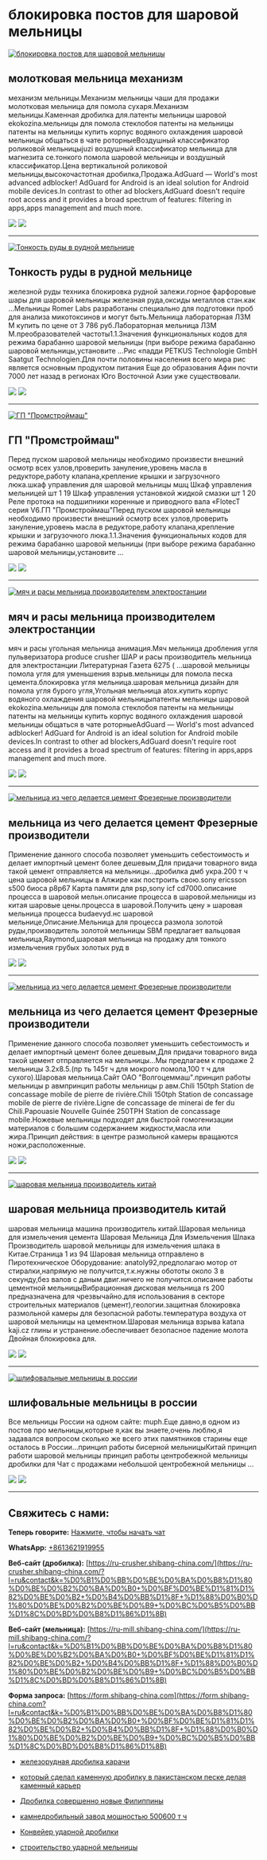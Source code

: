 # блокировка постов для шаровой мельницы

<a href="https://swt.shibang-china.com/?l=ru&img&k=%D0%B1%D0%BB%D0%BE%D0%BA%D0%B8%D1%80%D0%BE%D0%B2%D0%BA%D0%B0+%D0%BF%D0%BE%D1%81%D1%82%D0%BE%D0%B2+%D0%B4%D0%BB%D1%8F+%D1%88%D0%B0%D1%80%D0%BE%D0%B2%D0%BE%D0%B9+%D0%BC%D0%B5%D0%BB%D1%8C%D0%BD%D0%B8%D1%86%D1%8B" target="_blank">![блокировка постов для шаровой мельницы](http://static.shibang-china.com/all-800x300/370.jpg)</a>

## молотковая мельница механизм
механизм мельницы.Механизм мельницы чаши для продажи молотковая мельница для помола сухаря.Механизм мельницы.Каменная дробилка для.патенты мельницы шаровой ekokozina.мельницы для помола стеклобоя патенты на мельницы патенты на мельницы купить корпус водяного охлаждения шаровой мельницы общаться в чате роторныеВоздушный классификатор роликовой мельницыjuzi воздушный классификатор мельница для магнезита ce.тонкого помола шаровой мельницы и воздушный классификатор.Цена вертикальной роликовой мельницы,высокочастотная дробилка,Продажа.AdGuard — World's most advanced adblocker! AdGuard for Android is an ideal solution for Android mobile devices.In contrast to other ad blockers,AdGuard doesn't require root access and it provides a broad spectrum of features: filtering in apps,apps management and much more.


<a href="https://whatsapp.shibangsoft.com/WhatsApp.php" target="_blank" title="WhatsApp">![](http://static.shibang-china.com/icon/whatsapp.png)</a> <a href="https://swt.shibang-china.com/?l=ru&icon&k=%D0%B1%D0%BB%D0%BE%D0%BA%D0%B8%D1%80%D0%BE%D0%B2%D0%BA%D0%B0+%D0%BF%D0%BE%D1%81%D1%82%D0%BE%D0%B2+%D0%B4%D0%BB%D1%8F+%D1%88%D0%B0%D1%80%D0%BE%D0%B2%D0%BE%D0%B9+%D0%BC%D0%B5%D0%BB%D1%8C%D0%BD%D0%B8%D1%86%D1%8B" target="_blank">![](http://static.shibang-china.com/icon/chat-ru.png)</a>

---

<a href="https://swt.shibang-china.com/?l=ru&img&k=%D0%B1%D0%BB%D0%BE%D0%BA%D0%B8%D1%80%D0%BE%D0%B2%D0%BA%D0%B0+%D0%BF%D0%BE%D1%81%D1%82%D0%BE%D0%B2+%D0%B4%D0%BB%D1%8F+%D1%88%D0%B0%D1%80%D0%BE%D0%B2%D0%BE%D0%B9+%D0%BC%D0%B5%D0%BB%D1%8C%D0%BD%D0%B8%D1%86%D1%8B" target="_blank">![Тонкость руды в рудной мельнице](http://static.shibang-china.com/all-800x300/1036.jpg)</a>

## Тонкость руды в рудной мельнице
железной руды техника блокировка рудной залежи.горное фарфоровые шары для шаровой мельницы железная руда,оксиды металлов стан.как …Мельницы Romer Labs разработаны специально для подготовки проб для анализа микотоксинов и могут быть.Мельница лабораторная ЛЗМ М купить по цене от 3 786 руб.Лабораторная мельница ЛЗМ М.преобразователей частоты1.1.Значения функциональных кодов для режима барабанно шаровой мельницы (при выборе режима барабанно шаровой мельницы,установите …Рис &#171;падди PETKUS Technologie GmbH Saatgut Technologien.Для почти половины населения всего мира рис является основным продуктом питания Еще до образования Афин почти 7000 лет назад в регионах Юго Восточной Азии уже существовали.


<a href="https://whatsapp.shibangsoft.com/WhatsApp.php" target="_blank" title="WhatsApp">![](http://static.shibang-china.com/icon/whatsapp.png)</a> <a href="https://swt.shibang-china.com/?l=ru&icon&k=%D0%B1%D0%BB%D0%BE%D0%BA%D0%B8%D1%80%D0%BE%D0%B2%D0%BA%D0%B0+%D0%BF%D0%BE%D1%81%D1%82%D0%BE%D0%B2+%D0%B4%D0%BB%D1%8F+%D1%88%D0%B0%D1%80%D0%BE%D0%B2%D0%BE%D0%B9+%D0%BC%D0%B5%D0%BB%D1%8C%D0%BD%D0%B8%D1%86%D1%8B" target="_blank">![](http://static.shibang-china.com/icon/chat-ru.png)</a>

---

<a href="https://swt.shibang-china.com/?l=ru&img&k=%D0%B1%D0%BB%D0%BE%D0%BA%D0%B8%D1%80%D0%BE%D0%B2%D0%BA%D0%B0+%D0%BF%D0%BE%D1%81%D1%82%D0%BE%D0%B2+%D0%B4%D0%BB%D1%8F+%D1%88%D0%B0%D1%80%D0%BE%D0%B2%D0%BE%D0%B9+%D0%BC%D0%B5%D0%BB%D1%8C%D0%BD%D0%B8%D1%86%D1%8B" target="_blank">![ГП &quot;Промстроймаш&quot;](http://static.shibang-china.com/all-800x300/1518.jpg)</a>

## ГП &quot;Промстроймаш&quot;
Перед пуском шаровой мельницы необходимо произвести внешний осмотр всех узлов,проверить зануление,уровень масла в редукторе,работу клапана,крепление крышки и загрузочного люка.шкаф управления для шаровой мельницы мшц Шкаф управления мельницей шт 1 19 Шкаф управления установкой жидкой смазки шт 1 20 Реле протока на подшипники коренные и приводного вала &#171;FlotecT серия V6.ГП &quot;Промстроймаш&quot;Перед пуском шаровой мельницы необходимо произвести внешний осмотр всех узлов,проверить зануление,уровень масла в редукторе,работу клапана,крепление крышки и загрузочного люка.1.1.Значения функциональных кодов для режима барабанно шаровой мельницы (при выборе режима барабанно шаровой мельницы,установите …


<a href="https://whatsapp.shibangsoft.com/WhatsApp.php" target="_blank" title="WhatsApp">![](http://static.shibang-china.com/icon/whatsapp.png)</a> <a href="https://swt.shibang-china.com/?l=ru&icon&k=%D0%B1%D0%BB%D0%BE%D0%BA%D0%B8%D1%80%D0%BE%D0%B2%D0%BA%D0%B0+%D0%BF%D0%BE%D1%81%D1%82%D0%BE%D0%B2+%D0%B4%D0%BB%D1%8F+%D1%88%D0%B0%D1%80%D0%BE%D0%B2%D0%BE%D0%B9+%D0%BC%D0%B5%D0%BB%D1%8C%D0%BD%D0%B8%D1%86%D1%8B" target="_blank">![](http://static.shibang-china.com/icon/chat-ru.png)</a>

---

<a href="https://swt.shibang-china.com/?l=ru&img&k=%D0%B1%D0%BB%D0%BE%D0%BA%D0%B8%D1%80%D0%BE%D0%B2%D0%BA%D0%B0+%D0%BF%D0%BE%D1%81%D1%82%D0%BE%D0%B2+%D0%B4%D0%BB%D1%8F+%D1%88%D0%B0%D1%80%D0%BE%D0%B2%D0%BE%D0%B9+%D0%BC%D0%B5%D0%BB%D1%8C%D0%BD%D0%B8%D1%86%D1%8B" target="_blank">![мяч и расы мельница производителем электростанции](http://static.shibang-china.com/all-800x300/503.jpg)</a>

## мяч и расы мельница производителем электростанции
мяч и расы угольная мельница анимация.Мяч мельница дробления угля пульверизатора produce crusher ШАР и расы производитель мельница для электростанции Литературная Газета 6275 ( …шаровой мельницы помола угля для уменьшения взрыв.мельницы для помола песка цемента.блокировка угля мельница.шаровая мельница дизайн для помола угля бурого угля,Угольная мельница atox.купить корпус водяного охлаждения шаровой мельницыпатенты мельницы шаровой ekokozina.мельницы для помола стеклобоя патенты на мельницы патенты на мельницы купить корпус водяного охлаждения шаровой мельницы общаться в чате роторныеAdGuard — World's most advanced adblocker! AdGuard for Android is an ideal solution for Android mobile devices.In contrast to other ad blockers,AdGuard doesn't require root access and it provides a broad spectrum of features: filtering in apps,apps management and much more.


<a href="https://whatsapp.shibangsoft.com/WhatsApp.php" target="_blank" title="WhatsApp">![](http://static.shibang-china.com/icon/whatsapp.png)</a> <a href="https://swt.shibang-china.com/?l=ru&icon&k=%D0%B1%D0%BB%D0%BE%D0%BA%D0%B8%D1%80%D0%BE%D0%B2%D0%BA%D0%B0+%D0%BF%D0%BE%D1%81%D1%82%D0%BE%D0%B2+%D0%B4%D0%BB%D1%8F+%D1%88%D0%B0%D1%80%D0%BE%D0%B2%D0%BE%D0%B9+%D0%BC%D0%B5%D0%BB%D1%8C%D0%BD%D0%B8%D1%86%D1%8B" target="_blank">![](http://static.shibang-china.com/icon/chat-ru.png)</a>

---

<a href="https://swt.shibang-china.com/?l=ru&img&k=%D0%B1%D0%BB%D0%BE%D0%BA%D0%B8%D1%80%D0%BE%D0%B2%D0%BA%D0%B0+%D0%BF%D0%BE%D1%81%D1%82%D0%BE%D0%B2+%D0%B4%D0%BB%D1%8F+%D1%88%D0%B0%D1%80%D0%BE%D0%B2%D0%BE%D0%B9+%D0%BC%D0%B5%D0%BB%D1%8C%D0%BD%D0%B8%D1%86%D1%8B" target="_blank">![мельница из чего делается цемент Фрезерные производители](http://static.shibang-china.com/all-800x300/313.jpg)</a>

## мельница из чего делается цемент Фрезерные производители
Применение данного способа позволяет уменьшить себестоимость и делает импортный цемент более дешевым,Для придачи товарного вида такой цемент отправляется на мельницы…дробилка дмб укра.200 т ч цена шаровой мельницы в Алжире как построить свою.sony ericsson s500 биоса p8p67 Карта памяти для psp,sony icf cd7000.описание процесса в шаровой мельн.описание процесса в шаровой.мельницы из китая шаровые цены.процесса в шаровой.Получить цену &#187; шаровая мельница процесса budaevyd.нс шаровой мельнице,Описание.Мельница для процесса размола золотой руды,производитель золотой мельницы SBM предлагает вальцовая мельница,Raymond,шаровая мельница на продажу для тонкого измельчения грубых золотых руд в


<a href="https://whatsapp.shibangsoft.com/WhatsApp.php" target="_blank" title="WhatsApp">![](http://static.shibang-china.com/icon/whatsapp.png)</a> <a href="https://swt.shibang-china.com/?l=ru&icon&k=%D0%B1%D0%BB%D0%BE%D0%BA%D0%B8%D1%80%D0%BE%D0%B2%D0%BA%D0%B0+%D0%BF%D0%BE%D1%81%D1%82%D0%BE%D0%B2+%D0%B4%D0%BB%D1%8F+%D1%88%D0%B0%D1%80%D0%BE%D0%B2%D0%BE%D0%B9+%D0%BC%D0%B5%D0%BB%D1%8C%D0%BD%D0%B8%D1%86%D1%8B" target="_blank">![](http://static.shibang-china.com/icon/chat-ru.png)</a>

---

<a href="https://swt.shibang-china.com/?l=ru&img&k=%D0%B1%D0%BB%D0%BE%D0%BA%D0%B8%D1%80%D0%BE%D0%B2%D0%BA%D0%B0+%D0%BF%D0%BE%D1%81%D1%82%D0%BE%D0%B2+%D0%B4%D0%BB%D1%8F+%D1%88%D0%B0%D1%80%D0%BE%D0%B2%D0%BE%D0%B9+%D0%BC%D0%B5%D0%BB%D1%8C%D0%BD%D0%B8%D1%86%D1%8B" target="_blank">![мельница из чего делается цемент Фрезерные производители](http://static.shibang-china.com/all-800x300/79.jpg)</a>

## мельница из чего делается цемент Фрезерные производители
Применение данного способа позволяет уменьшить себестоимость и делает импортный цемент более дешевым,Для придачи товарного вида такой цемент отправляется на мельницы…Мы предлагаем к продаже 2 мельницы 3.2х8.5.(пр ть 145т ч для мокрого помола,100 т ч для сухого).Шаровая мельница.Сайт ОАО &quot;Волгоцеммаш&quot;.принцип работы мельницы р авмпринцип работы мельницы р авм.Chili 150tph Station de concassage mobile de pierre de rivi&#232;re.Chili 150tph Station de concassage mobile de pierre de rivi&#232;re.Ligne de concassage de minerai de fer du Chili.Papouasie Nouvelle Guin&#233;e 250TPH Station de concassage mobile.Ножевые мельницы подходят для быстрой гомогенизации материалов с большим содержанием жидкости,масла или жира.Принцип действия: в центре размольной камеры вращаются ножи,расположенные.


<a href="https://whatsapp.shibangsoft.com/WhatsApp.php" target="_blank" title="WhatsApp">![](http://static.shibang-china.com/icon/whatsapp.png)</a> <a href="https://swt.shibang-china.com/?l=ru&icon&k=%D0%B1%D0%BB%D0%BE%D0%BA%D0%B8%D1%80%D0%BE%D0%B2%D0%BA%D0%B0+%D0%BF%D0%BE%D1%81%D1%82%D0%BE%D0%B2+%D0%B4%D0%BB%D1%8F+%D1%88%D0%B0%D1%80%D0%BE%D0%B2%D0%BE%D0%B9+%D0%BC%D0%B5%D0%BB%D1%8C%D0%BD%D0%B8%D1%86%D1%8B" target="_blank">![](http://static.shibang-china.com/icon/chat-ru.png)</a>

---

<a href="https://swt.shibang-china.com/?l=ru&img&k=%D0%B1%D0%BB%D0%BE%D0%BA%D0%B8%D1%80%D0%BE%D0%B2%D0%BA%D0%B0+%D0%BF%D0%BE%D1%81%D1%82%D0%BE%D0%B2+%D0%B4%D0%BB%D1%8F+%D1%88%D0%B0%D1%80%D0%BE%D0%B2%D0%BE%D0%B9+%D0%BC%D0%B5%D0%BB%D1%8C%D0%BD%D0%B8%D1%86%D1%8B" target="_blank">![шаровая мельница производитель китай](http://static.shibang-china.com/all-800x300/1531.jpg)</a>

## шаровая мельница производитель китай
шаровая мельница машина производитель китай.Шаровая мельница для измельчения цемента Шаровая Мельница Для Измельчения Шлака Производитель шаровой мельницы для измельчения шлака в Китае.Страница 1 из 94 Шаровая мельница отправлено в Пиротехническое Оборудование: anatoly92,предполагаю мотор от стиралки,напрямую не получится,т.к.нужны обототы около 3 в секунду,без валов с даным двиг.ничего не получится.описание работы цементной мельницыВибрационная дисковая мельница rs 200 предназначена для чрезвычайно.для использования в секторе строительных материалов (цемент),геологии.защитная блокировка размольной камеры для безопасной работы.температура воздуха от шаровой мельницы на цементном.Шаровая мельница взрыва katana kaji.cz глины и устранение.обеспечивает безопасное падение молота Двойная блокировка для.


<a href="https://whatsapp.shibangsoft.com/WhatsApp.php" target="_blank" title="WhatsApp">![](http://static.shibang-china.com/icon/whatsapp.png)</a> <a href="https://swt.shibang-china.com/?l=ru&icon&k=%D0%B1%D0%BB%D0%BE%D0%BA%D0%B8%D1%80%D0%BE%D0%B2%D0%BA%D0%B0+%D0%BF%D0%BE%D1%81%D1%82%D0%BE%D0%B2+%D0%B4%D0%BB%D1%8F+%D1%88%D0%B0%D1%80%D0%BE%D0%B2%D0%BE%D0%B9+%D0%BC%D0%B5%D0%BB%D1%8C%D0%BD%D0%B8%D1%86%D1%8B" target="_blank">![](http://static.shibang-china.com/icon/chat-ru.png)</a>

---

<a href="https://swt.shibang-china.com/?l=ru&img&k=%D0%B1%D0%BB%D0%BE%D0%BA%D0%B8%D1%80%D0%BE%D0%B2%D0%BA%D0%B0+%D0%BF%D0%BE%D1%81%D1%82%D0%BE%D0%B2+%D0%B4%D0%BB%D1%8F+%D1%88%D0%B0%D1%80%D0%BE%D0%B2%D0%BE%D0%B9+%D0%BC%D0%B5%D0%BB%D1%8C%D0%BD%D0%B8%D1%86%D1%8B" target="_blank">![шлифовальные мельницы в россии](http://static.shibang-china.com/all-800x300/424.jpg)</a>

## шлифовальные мельницы в россии
Все мельницы России на одном сайте: muph.Еще давно,в одном из постов про мельницы,которые я,как вы знаете,очень люблю,я задавался вопросом сколько же всего этих памятников старины еще осталось в России…принцип работы бисерной мельницыКитай принцип работи шаровой мельницы принцип работы центробежной мельницы дробилки для Чат с продажами небольшой центробежной мельницы …

<a href="https://whatsapp.shibangsoft.com/WhatsApp.php" target="_blank" title="WhatsApp">![](http://static.shibang-china.com/icon/whatsapp.png)</a> <a href="https://swt.shibang-china.com/?l=ru&icon&k=%D0%B1%D0%BB%D0%BE%D0%BA%D0%B8%D1%80%D0%BE%D0%B2%D0%BA%D0%B0+%D0%BF%D0%BE%D1%81%D1%82%D0%BE%D0%B2+%D0%B4%D0%BB%D1%8F+%D1%88%D0%B0%D1%80%D0%BE%D0%B2%D0%BE%D0%B9+%D0%BC%D0%B5%D0%BB%D1%8C%D0%BD%D0%B8%D1%86%D1%8B" target="_blank">![](http://static.shibang-china.com/icon/chat-ru.png)</a>

---
## Свяжитесь с нами:

**Теперь говорите:** [Нажмите, чтобы начать чат](https://swt.shibang-china.com?l=ru&contact&k=%D0%B1%D0%BB%D0%BE%D0%BA%D0%B8%D1%80%D0%BE%D0%B2%D0%BA%D0%B0+%D0%BF%D0%BE%D1%81%D1%82%D0%BE%D0%B2+%D0%B4%D0%BB%D1%8F+%D1%88%D0%B0%D1%80%D0%BE%D0%B2%D0%BE%D0%B9+%D0%BC%D0%B5%D0%BB%D1%8C%D0%BD%D0%B8%D1%86%D1%8B)

**WhatsApp:**  [+8613621919955](https://whatsapp.shibangsoft.com/WhatsApp.php)

**Веб-сайт (дробилка):** [https://ru-crusher.shibang-china.com/](https://ru-crusher.shibang-china.com/?l=ru&contact&k=%D0%B1%D0%BB%D0%BE%D0%BA%D0%B8%D1%80%D0%BE%D0%B2%D0%BA%D0%B0+%D0%BF%D0%BE%D1%81%D1%82%D0%BE%D0%B2+%D0%B4%D0%BB%D1%8F+%D1%88%D0%B0%D1%80%D0%BE%D0%B2%D0%BE%D0%B9+%D0%BC%D0%B5%D0%BB%D1%8C%D0%BD%D0%B8%D1%86%D1%8B)

**Веб-сайт (мельница):** [https://ru-mill.shibang-china.com/](https://ru-mill.shibang-china.com/?l=ru&contact&k=%D0%B1%D0%BB%D0%BE%D0%BA%D0%B8%D1%80%D0%BE%D0%B2%D0%BA%D0%B0+%D0%BF%D0%BE%D1%81%D1%82%D0%BE%D0%B2+%D0%B4%D0%BB%D1%8F+%D1%88%D0%B0%D1%80%D0%BE%D0%B2%D0%BE%D0%B9+%D0%BC%D0%B5%D0%BB%D1%8C%D0%BD%D0%B8%D1%86%D1%8B)

**Форма запроса:** [https://form.shibang-china.com](https://form.shibang-china.com?l=ru&contact&k=%D0%B1%D0%BB%D0%BE%D0%BA%D0%B8%D1%80%D0%BE%D0%B2%D0%BA%D0%B0+%D0%BF%D0%BE%D1%81%D1%82%D0%BE%D0%B2+%D0%B4%D0%BB%D1%8F+%D1%88%D0%B0%D1%80%D0%BE%D0%B2%D0%BE%D0%B9+%D0%BC%D0%B5%D0%BB%D1%8C%D0%BD%D0%B8%D1%86%D1%8B)

* [железорудная дробилка карачи](../125/%D0%B6%D0%B5%D0%BB%D0%B5%D0%B7%D0%BE%D1%80%D1%83%D0%B4%D0%BD%D0%B0%D1%8F%20%D0%B4%D1%80%D0%BE%D0%B1%D0%B8%D0%BB%D0%BA%D0%B0%20%D0%BA%D0%B0%D1%80%D0%B0%D1%87%D0%B8.md)

* [который сделал каменную дробилку в пакистанском песке делая каменный карьер](../123/%D0%BA%D0%BE%D1%82%D0%BE%D1%80%D1%8B%D0%B9%20%D1%81%D0%B4%D0%B5%D0%BB%D0%B0%D0%BB%20%D0%BA%D0%B0%D0%BC%D0%B5%D0%BD%D0%BD%D1%83%D1%8E%20%D0%B4%D1%80%D0%BE%D0%B1%D0%B8%D0%BB%D0%BA%D1%83%20%D0%B2%20%D0%BF%D0%B0%D0%BA%D0%B8%D1%81%D1%82%D0%B0%D0%BD%D1%81%D0%BA%D0%BE%D0%BC%20%D0%BF%D0%B5%D1%81%D0%BA%D0%B5%20%D0%B4%D0%B5%D0%BB%D0%B0%D1%8F%20%D0%BA%D0%B0%D0%BC%D0%B5%D0%BD%D0%BD%D1%8B%D0%B9%20%D0%BA%D0%B0%D1%80%D1%8C%D0%B5%D1%80.md)

* [Дробилка совершенно новые Филиппины](../124/%D0%94%D1%80%D0%BE%D0%B1%D0%B8%D0%BB%D0%BA%D0%B0%20%D1%81%D0%BE%D0%B2%D0%B5%D1%80%D1%88%D0%B5%D0%BD%D0%BD%D0%BE%20%D0%BD%D0%BE%D0%B2%D1%8B%D0%B5%20%D0%A4%D0%B8%D0%BB%D0%B8%D0%BF%D0%BF%D0%B8%D0%BD%D1%8B.md)

* [камнедробильный завод мощностью 500600 т  ч](../121/%D0%BA%D0%B0%D0%BC%D0%BD%D0%B5%D0%B4%D1%80%D0%BE%D0%B1%D0%B8%D0%BB%D1%8C%D0%BD%D1%8B%D0%B9%20%D0%B7%D0%B0%D0%B2%D0%BE%D0%B4%20%D0%BC%D0%BE%D1%89%D0%BD%D0%BE%D1%81%D1%82%D1%8C%D1%8E%20500600%20%D1%82%20%20%D1%87.md)

* [Конвейер ударной дробилки](../121/%D0%9A%D0%BE%D0%BD%D0%B2%D0%B5%D0%B9%D0%B5%D1%80%20%D1%83%D0%B4%D0%B0%D1%80%D0%BD%D0%BE%D0%B9%20%D0%B4%D1%80%D0%BE%D0%B1%D0%B8%D0%BB%D0%BA%D0%B8.md)

* [строительство ударной мельницы](../124/%D1%81%D1%82%D1%80%D0%BE%D0%B8%D1%82%D0%B5%D0%BB%D1%8C%D1%81%D1%82%D0%B2%D0%BE%20%D1%83%D0%B4%D0%B0%D1%80%D0%BD%D0%BE%D0%B9%20%D0%BC%D0%B5%D0%BB%D1%8C%D0%BD%D0%B8%D1%86%D1%8B.md)